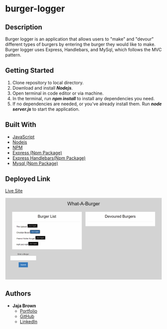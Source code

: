# burger-logger

## Description

Burger logger is an application that allows users to "make" and "devour" different types of burgers by entering the burger they would like to make. Burger logger uses Express, Handlebars, and MySql, which follows the MVC pattern.

## Getting Started

1. Clone repository to local directory.
2. Download and install **_Nodejs_**.
3. Open terminal in code editor or via machine.
4. In the terminal, run **_npm install_** to install any dependencies you need.
5. If no dependencies are needed, or you've already install them. Run **_node server.js_** to start the application.

## Built With

- [JavaScript](https://developer.mozilla.org/en-US/docs/Web/JavaScript)
- [Nodejs](https://nodejs.org/)
- [NPM](https://www.npmjs.com/)
- [Express (Npm Package)](https://www.npmjs.com/package/inquirer)
- [Express Handlebars(Npm Package)](https://handlebarsjs.com/)
- [Mysql (Npm Package)](https://www.npmjs.com/package/mysql#introduction)

## Deployed Link

[Live Site](https://glacial-bastion-85175.herokuapp.com/)

![alt ext](./image/burger-app.png)

## Authors

- **Jaja Brown**
  - [Portfolio](https://jbrown827.github.io/portfolio/)
  - [GitHub](https://github.com/jbrown827)
  - [LinkedIn](https://www.linkedin.com/in/jaja-brown-a42261201)
